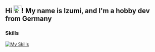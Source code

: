 <h2 align="left">Hi <img src="https://user-images.githubusercontent.com/18350557/176309783-0785949b-9127-417c-8b55-ab5a4333674e.gif" alt="👋" height="25"/>! My name is Izumi, and I'm a hobby dev from Germany</h2>

### Skills
[![My Skills](https://skillicons.dev/icons?i=cpp,unreal,ts,nextjs,tailwind,idea&perline=3)](https://skillicons.dev)
